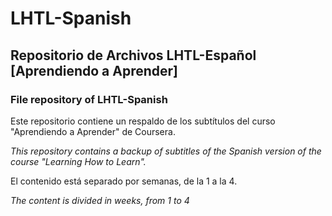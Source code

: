 # LHTL-Spanish

## Repositorio de Archivos LHTL-Español [Aprendiendo a Aprender]
### File repository of LHTL-Spanish

Este repositorio contiene un respaldo de los subtítulos del curso "Aprendiendo a Aprender" de Coursera.

*This repository contains a backup of subtitles of the Spanish version of the course "Learning How to Learn".*

El contenido está separado por semanas, de la 1 a la 4.

*The content is divided in weeks, from 1 to 4*
